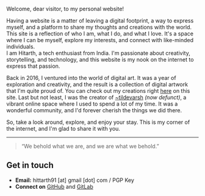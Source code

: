 Welcome, dear visitor, to my personal website!

Having a website is a matter of leaving a digital footprint, a way to express myself, and a platform to share my thoughts and creations with the world. This site is a reflection of who I am, what I do, and what I love. It's a space where I can be myself, explore my interests, and connect with like-minded individuals.  
I am Hitarth, a tech enthusiast from India. I'm passionate about creativity, storytelling, and technology, and this website is my nook on the internet to express that passion.

Back in 2016, I ventured into the world of digital art. It was a year of exploration and creativity, and the result is a collection of digital artwork that I'm quite proud of. You can check out my creations right [here](/artwork) on this site. Last but not least, I was the creator of [~tildevarsh](https://tildevarsh.in) _(now defunct)_, a vibrant online space where I used to spend a lot of my time. It was a wonderful community, and I'd forever cherish the things we did there.

So, take a look around, explore, and enjoy your stay. This is my corner of the internet, and I'm glad to share it with you.

---

> “We behold what we are, and we are what we behold.”

## Get in touch

- **Email:** hittarth91 [at] gmail [dot] com / PGP Key
- **Connect on** [GitHub](https://github.com/gtlsgamr) and [GitLab](https://github.com/gtlsgamr)
